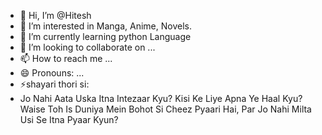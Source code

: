 - 👋 Hi, I’m @Hitesh 
- 👀 I’m interested in Manga, Anime, Novels.
- 🌱 I’m currently learning python Language 
- 💞️ I’m looking to collaborate on ...
- 📫 How to reach me ...
- 😄 Pronouns: ...
- ⚡shayari thori si:
- Jo Nahi Aata
 Uska Itna Intezaar Kyu?
 Kisi Ke Liye Apna Ye Haal Kyu?
 Waise Toh Is Duniya Mein Bohot Si
 Cheez Pyaari Hai,
 Par Jo Nahi Milta
 Usi Se Itna Pyaar Kyun?

<!---
Oldsins786/Oldsins786 is a ✨ special ✨ repository because its `README.md` (this file) appears on your GitHub profile.
You can click the Preview link to take a look at your changes.
--->
